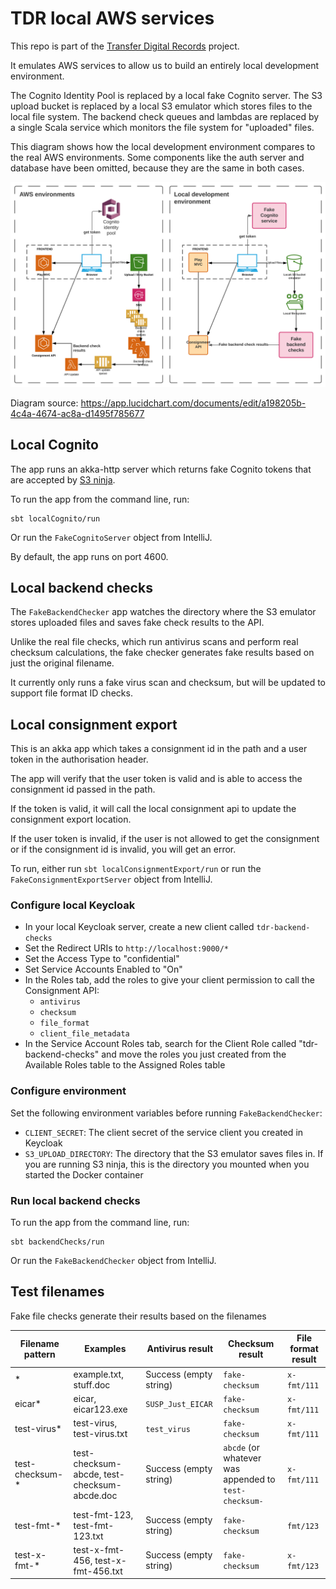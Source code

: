 # TDR local AWS services

This repo is part of the [Transfer Digital Records][tdr-docs] project.

It emulates AWS services to allow us to build an entirely local development
environment.

The Cognito Identity Pool is replaced by a local fake Cognito server. The S3
upload bucket is replaced by a local S3 emulator which stores files to the
local file system. The backend check queues and lambdas are replaced by a
single Scala service which monitors the file system for "uploaded" files.

This diagram shows how the local development environment compares to the
real AWS environments. Some components like the auth server and database have
been omitted, because they are the same in both cases.

![](./architecture.svg)

Diagram source: https://app.lucidchart.com/documents/edit/a198205b-4c4a-4674-ac8a-d1495f785677

[tdr-docs]: https://github.com/nationalarchives/tdr-dev-documentation/

## Local Cognito

The app runs an akka-http server which returns fake Cognito tokens that are
accepted by [S3 ninja].

To run the app from the command line, run:

```
sbt localCognito/run
```

Or run the `FakeCognitoServer` object from IntelliJ.

By default, the app runs on port 4600.

[S3 ninja]: https://s3ninja.net/

## Local backend checks

The `FakeBackendChecker` app watches the directory where the S3 emulator stores
uploaded files and saves fake check results to the API.

Unlike the real file checks, which run antivirus scans and perform real checksum
calculations, the fake checker generates fake results based on just the original
filename.

It currently only runs a fake virus scan and checksum, but will be updated to
support file format ID checks.

## Local consignment export

This is an akka app which takes a consignment id in the path and a user token in the authorisation header. 

The app will verify that the user token is valid and is able to access the consignment id passed in the path.

If the token is valid, it will call the local consignment api to update the consignment export location.

If the user token is invalid, if the user is not allowed to get the consignment or if the consignment id is invalid, you will get an error.

To run, either run `sbt localConsignmentExport/run` or run the `FakeConsignmentExportServer` object from IntelliJ. 

### Configure local Keycloak

- In your local Keycloak server, create a new client called `tdr-backend-checks`
- Set the Redirect URIs to `http://localhost:9000/*`
- Set the Access Type to "confidential"
- Set Service Accounts Enabled to "On"
- In the Roles tab, add the roles to give your client permission to call the
  Consignment API:
  - `antivirus`
  - `checksum`
  - `file_format`
  - `client_file_metadata`
- In the Service Account Roles tab, search for the Client Role called
  "tdr-backend-checks" and move the roles you just created from the Available
  Roles table to the Assigned Roles table

### Configure environment

Set the following environment variables before running `FakeBackendChecker`:

- `CLIENT_SECRET`: The client secret of the service client you created in Keycloak
- `S3_UPLOAD_DIRECTORY`: The directory that the S3 emulator saves files in. If you
  are running S3 ninja, this is the directory you mounted when you started the
  Docker container

### Run local backend checks

To run the app from the command line, run:

```
sbt backendChecks/run
```

Or run the `FakeBackendChecker` object from IntelliJ.

## Test filenames

Fake file checks generate their results based on the filenames

| Filename pattern | Examples                                     | Antivirus result       | Checksum result                                       | File format result |
| ---------------- | -------------------------------------------- | ---------------------- | ----------------------------------------------------- | ------------------ |
| *                | example.txt, stuff.doc                       | Success (empty string) | `fake-checksum`                                       | `x-fmt/111`        |
| eicar*           | eicar, eicar123.exe                          | `SUSP_Just_EICAR`      | `fake-checksum`                                       | `x-fmt/111`        |
| test-virus*      | test-virus, test-virus.txt                   | `test_virus`           | `fake-checksum`                                       | `x-fmt/111`        |
| test-checksum-*  | test-checksum-abcde, test-checksum-abcde.doc | Success (empty string) | `abcde` (or whatever was appended to `test-checksum-` | `x-fmt/111`        |
| test-fmt-*       | test-fmt-123, test-fmt-123.txt               | Success (empty string) | `fake-checksum`                                       | `fmt/123`          |
| test-x-fmt-*     | test-x-fmt-456, test-x-fmt-456.txt           | Success (empty string) | `fake-checksum`                                       | `x-fmt/123`        |

